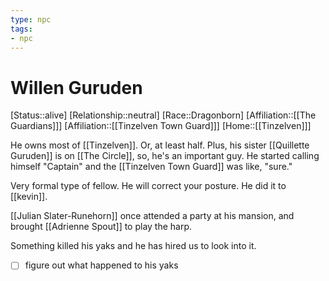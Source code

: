 ```yaml
---
type: npc
tags:
- npc
---
```

# Willen Guruden

[Status::alive]
[Relationship::neutral]
[Race::Dragonborn]
[Affiliation::[[The Guardians]]]
[Affiliation::[[Tinzelven Town Guard]]]
[Home::[[Tinzelven]]]


He owns most of [[Tinzelven]]. Or, at least half. Plus, his sister [[Quillette Guruden]] is on [[The Circle]], so, he's an important guy. He started calling himself "Captain" and the [[Tinzelven Town Guard]] was like, "sure."

Very formal type of fellow. He will correct your posture. He did it to [[kevin]].


[[Julian Slater-Runehorn]] once attended a party at his mansion, and brought [[Adrienne Spout]] to play the harp.

Something killed his yaks and he has hired us to look into it.

- [ ] figure out what happened to his yaks
